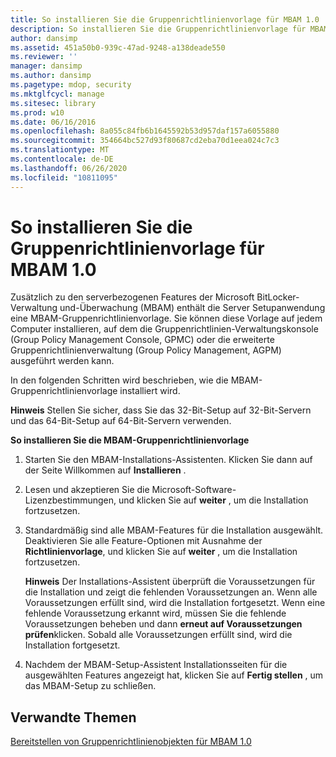```yaml
---
title: So installieren Sie die Gruppenrichtlinienvorlage für MBAM 1.0
description: So installieren Sie die Gruppenrichtlinienvorlage für MBAM 1.0
author: dansimp
ms.assetid: 451a50b0-939c-47ad-9248-a138deade550
ms.reviewer: ''
manager: dansimp
ms.author: dansimp
ms.pagetype: mdop, security
ms.mktglfcycl: manage
ms.sitesec: library
ms.prod: w10
ms.date: 06/16/2016
ms.openlocfilehash: 8a055c84fb6b1645592b53d957daf157a6055880
ms.sourcegitcommit: 354664bc527d93f80687cd2eba70d1eea024c7c3
ms.translationtype: MT
ms.contentlocale: de-DE
ms.lasthandoff: 06/26/2020
ms.locfileid: "10811095"
---
```

# So installieren Sie die Gruppenrichtlinienvorlage für MBAM 1.0


Zusätzlich zu den serverbezogenen Features der Microsoft BitLocker-Verwaltung und-Überwachung (MBAM) enthält die Server Setupanwendung eine MBAM-Gruppenrichtlinienvorlage. Sie können diese Vorlage auf jedem Computer installieren, auf dem die Gruppenrichtlinien-Verwaltungskonsole (Group Policy Management Console, GPMC) oder die erweiterte Gruppenrichtlinienverwaltung (Group Policy Management, AGPM) ausgeführt werden kann.

In den folgenden Schritten wird beschrieben, wie die MBAM-Gruppenrichtlinienvorlage installiert wird.

**Hinweis**  Stellen Sie sicher, dass Sie das 32-Bit-Setup auf 32-Bit-Servern und das 64-Bit-Setup auf 64-Bit-Servern verwenden.

 

**So installieren Sie die MBAM-Gruppenrichtlinienvorlage**

1.  Starten Sie den MBAM-Installations-Assistenten. Klicken Sie dann auf der Seite Willkommen auf **Installieren** .

2.  Lesen und akzeptieren Sie die Microsoft-Software-Lizenzbestimmungen, und klicken Sie auf **weiter** , um die Installation fortzusetzen.

3.  Standardmäßig sind alle MBAM-Features für die Installation ausgewählt. Deaktivieren Sie alle Feature-Optionen mit Ausnahme der **Richtlinienvorlage**, und klicken Sie auf **weiter** , um die Installation fortzusetzen.

    **Hinweis**  Der Installations-Assistent überprüft die Voraussetzungen für die Installation und zeigt die fehlenden Voraussetzungen an. Wenn alle Voraussetzungen erfüllt sind, wird die Installation fortgesetzt. Wenn eine fehlende Voraussetzung erkannt wird, müssen Sie die fehlende Voraussetzungen beheben und dann **erneut auf Voraussetzungen prüfen**klicken. Sobald alle Voraussetzungen erfüllt sind, wird die Installation fortgesetzt.

     

4.  Nachdem der MBAM-Setup-Assistent Installationsseiten für die ausgewählten Features angezeigt hat, klicken Sie auf **Fertig stellen** , um das MBAM-Setup zu schließen.

## Verwandte Themen


[Bereitstellen von Gruppenrichtlinienobjekten für MBAM 1.0](deploying-mbam-10-group-policy-objects.md)

 

 





